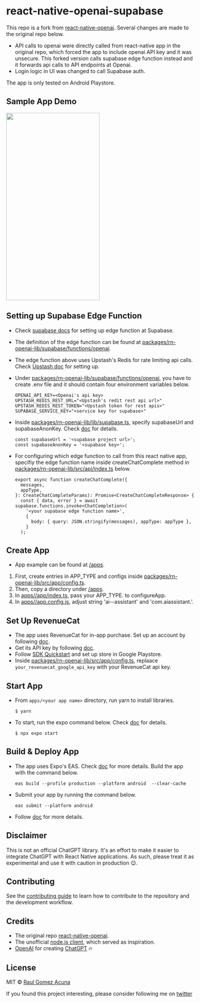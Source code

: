 # react-native-openai-supabase

This repo is a fork from [react-native-openai](https://github.com/candlefinance/react-native-openai). Several changes are made to the original repo below.

- API calls to openai were directly called from react-native app in the original repo, which forced the app to include openai API key and it was unsecure. This forked version calls supabase edge function instead and it forwards api calls to API endpoints at Openai.
- Login logic in UI was changed to call Supabase auth.

The app is only tested on Android Playstore.

## Sample App Demo

<img src="https://github.com/hiroshitashir/react-native-openai-supabase/blob/main/apps/comedian/ai-joke-demo.gif" width="250" height="500"/>

## Setting up Supabase Edge Function
- Check [supabase docs](https://supabase.com/docs/guides/functions/quickstart) for setting up edge function at Supabase.
- The definition of the edge function can be found at [packages/rn-openai-lib/supabase/functions/openai](https://github.com/hiroshitashir/react-native-openai-supabase/tree/w_open_ai_library/packages/rn-openai-lib/supabase/functions/openai).
- The edge function above uses Upstash's Redis for rate limiting api calls. Check [Upstash doc](https://upstash.com/docs/redis/overall/getstarted) for setting up.
- Under [packages/rn-openai-lib/supabase/functions/openai](https://github.com/hiroshitashir/react-native-openai-supabase/tree/w_open_ai_library/packages/rn-openai-lib/supabase/functions/openai), you have to create .env file and it should contain four environment variables below.
  ```
  OPENAI_API_KEY=<Openai's api key>
  UPSTASH_REDIS_REST_URL="<Upstash's redit rest api url>"
  UPSTASH_REDIS_REST_TOKEN="<Upstash token for rest apis>"
  SUPABASE_SERVICE_KEY="<service key for supabase>"
  ```
- Inside [packages/rn-openai-lib/lib/supabase.ts](https://github.com/hiroshitashir/react-native-openai-supabase/blob/w_open_ai_library/packages/rn-openai-lib/lib/supabase.ts), specify supabaseUrl and supabaseAnonKey. Check [doc](https://supabase.com/docs/reference/javascript/initializing) for details.
  ```
  const supabaseUrl = '<supabase project url>';
  const supabaseAnonKey = '<supabase key>';
  ```

- For configuring which edge function to call from this react native app, specifiy the edge function name inside createChatComplete method in [packages/rn-openai-lib/src/api/index.ts](https://github.com/hiroshitashir/react-native-openai-supabase/blob/w_open_ai_library/packages/rn-openai-lib/src/api/index.ts) below.
  ```
  export async function createChatComplete({
    messages,
    appType,
  }: CreateChatCompleteParams): Promise<CreateChatCompleteResponse> {
    const { data, error } = await supabase.functions.invoke<ChatCompletion>(
      '<your supabase edge function name>',
      {
        body: { query: JSON.stringify(messages), appType: appType },
      }
    );
  ```

## Create App
- App example can be found at [/apps](https://github.com/hiroshitashir/react-native-openai-supabase/tree/w_open_ai_library/apps).

1. First, create entries in APP_TYPE and configs inside [packages/rn-openai-lib/src/app/config.ts](https://github.com/hiroshitashir/react-native-openai-supabase/blob/w_open_ai_library/packages/rn-openai-lib/src/app/config.ts).
2. Then, copy a directory under [/apps](https://github.com/hiroshitashir/react-native-openai-supabase/tree/w_open_ai_library/apps).
3. In [apps/<app name>/app/index.ts](https://github.com/hiroshitashir/react-native-openai-supabase/blob/w_open_ai_library/apps/comedian/app/index.tsx), pass your APP_TYPE.<your app name> to configureApp.
4. In [apps/<app name>/app.config.js](https://github.com/hiroshitashir/react-native-openai-supabase/blob/w_open_ai_library/apps/comedian/app.config.js), adjust string 'ai-<your app name>-assistant' and 'com.aiassistant.<your app name>'.

## Set Up RevenueCat
- The app uses RevenueCat for in-app purchase. Set up an account by following [doc](https://www.revenuecat.com/docs/welcome/projects).
- Get its API key by following [doc](https://www.revenuecat.com/docs/welcome/authentication).
- Follow [SDK Quickstart](https://www.revenuecat.com/docs/getting-started/quickstart) and set up store in Google Playstore.
- Inside [packages/rn-openai-lib/src/app/config.ts](https://github.com/hiroshitashir/react-native-openai-supabase/blob/w_open_ai_library/packages/rn-openai-lib/src/app/config.ts), replaace `your_revenuecat_google_api_key` with your RevenueCat api key.

## Start App
- From `apps/<your app name>` directory, run yarn to install libraries.

  ```$ yarn```
- To start, run the expo command below. Check [doc](https://docs.expo.dev/tutorial/create-your-first-app/#run-the-app-on-mobile-and-web) for details.

  ```$ npx expo start```

## Build & Deploy App
- The app uses Expo's EAS. Check [doc](https://docs.expo.dev/build/introduction/) for more details. Build the app with the command below.

  ```eas build --profile production --platform android  --clear-cache```
- Submit your app by running the command below.

  ```eas submit --platform android```

- Follow [doc](https://docs.expo.dev/tutorial/eas/android-production-build/) for more details.

<!-- [![npm](https://img.shields.io/npm/v/react-native-openai?color=brightgreen)](https://www.npmjs.com/package/react-native-openai)
[![npm bundle size](https://img.shields.io/bundlephobia/min/react-native-openai)](https://bundlephobia.com/result?p=react-native-openai)
![platforms: ios, android, web](https://img.shields.io/badge/platform-ios%2C%20android-blue)
[![license MIT](https://img.shields.io/badge/license-MIT-brightgreen)](https://github.com/hiroshitashir/react-native-openai/blob/master/LICENSE)
[![runs with expo](https://img.shields.io/badge/Runs%20with%20Expo-4630EB.svg?style=flat-square&logo=EXPO&labelColor=f3f3f3&logoColor=000)](https://snack.expo.dev/@hiroshitashir/react-native-openai) -->


## Disclaimer

This is not an official ChatGPT library. It's an effort to make it easier to integrate ChatGPT with React Native applications. As such, please treat it as experimental and use it with caution in production :wink:.


## Contributing

See the [contributing guide](CONTRIBUTING.md) to learn how to contribute to the repository and the development workflow.

## Credits
- The original repo [react-native-openai](https://github.com/candlefinance/react-native-openai).
- The unofficial [node.js client](https://github.com/transitive-bullshit/chatgpt-api), which served as inspiration.
- [OpenAI](https://openai.com) for creating [ChatGPT](https://openai.com/blog/chatgpt/) 🔥

## License

MIT © [Raul Gomez Acuna](https://raulgomez.io/)

If you found this project interesting, please consider following me on [twitter](https://twitter.com/hiroshitashir)
